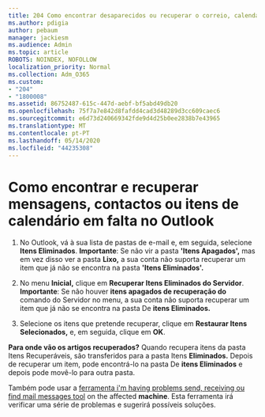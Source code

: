```yaml
---
title: 204 Como encontrar desaparecidos ou recuperar o correio, calendário ou contactos desaparecidos do Outlook
ms.author: pdigia
author: pebaum
manager: jackiesm
ms.audience: Admin
ms.topic: article
ROBOTS: NOINDEX, NOFOLLOW
localization_priority: Normal
ms.collection: Adm_O365
ms.custom:
- "204"
- "1800008"
ms.assetid: 86752487-615c-447d-aebf-bf5abd49db20
ms.openlocfilehash: 75f7a7e842d8fafdd4cad3d48289d3cc609caec6
ms.sourcegitcommit: e6d73d240669342fde9d4d25b0ee2838b7e43965
ms.translationtype: MT
ms.contentlocale: pt-PT
ms.lasthandoff: 05/14/2020
ms.locfileid: "44235308"
---
```

# <a name="how-to-find-and-recover-missing-messages-contacts-or-calendar-items-in-outlook"></a>Como encontrar e recuperar mensagens, contactos ou itens de calendário em falta no Outlook

1. No Outlook, vá à sua lista de pastas de e-mail e, em seguida, selecione **Itens Eliminados**. **Importante**: Se não vir a pasta **'Itens Apagados',** mas em vez disso ver a pasta **Lixo,** a sua conta não suporta recuperar um item que já não se encontra na pasta **'Itens Eliminados'.**

2. No menu **Inicial,** clique em **Recuperar Itens Eliminados do Servidor**. **Importante**: Se não houver **itens apagados de recuperação do** comando do Servidor no menu, a sua conta não suporta recuperar um item que já não se encontra na pasta De **itens Eliminados.**

3. Selecione os itens que pretende recuperar, clique em **Restaurar Itens Selecionados,** e, em seguida, clique em **OK**.

**Para onde vão os artigos recuperados?** Quando recupera itens da pasta Itens Recuperáveis, são transferidos para a pasta Itens **Eliminados.** Depois de recuperar um item, pode encontrá-lo na pasta De **itens Eliminados** e depois pode movê-lo para outra pasta.

Também pode usar a [ferramenta i'm having problems send, receiving ou find mail messages tool](https://aka.ms/SaRA-OutlookSendReceive) on the affected **machine**. Esta ferramenta irá verificar uma série de problemas e sugerirá possíveis soluções.
